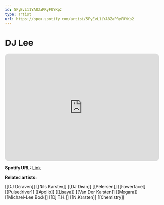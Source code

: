 ```yaml
---
id: 5FyEvL11YA8ZaPRyFUYKp2
type: artist
url: https://open.spotify.com/artist/5FyEvL11YA8ZaPRyFUYKp2
---
```

# DJ Lee

<iframe style="border-radius:12px" src="https://open.spotify.com/embed/artist/5FyEvL11YA8ZaPRyFUYKp2" width="100%" height="352" frameBorder="0" allowfullscreen="" allow="autoplay; clipboard-write; encrypted-media; fullscreen; picture-in-picture" loading="lazy"></iframe>

**Spotify URL:** [Link](https://open.spotify.com/artist/5FyEvL11YA8ZaPRyFUYKp2)

**Related artists:**

[[DJ Deraven]]
[[Nils Karsten]]
[[DJ Dean]]
[[Petersen]]
[[Powerface]]
[[Pulsedriver]]
[[Apollo]]
[[Lisaya]]
[[Van Der Karsten]]
[[Megara]]
[[Michael-Lee Bock]]
[[Dj T.H.]]
[[N.Karsten]]
[[Chemistry]]
